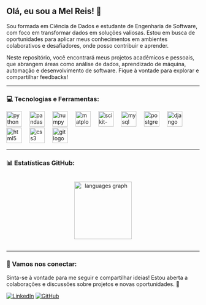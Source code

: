 <!-- [![top border](https://via.placeholder.com/1500x20/E91E63/FFFFFF?text=)](url) -->


## Olá, eu sou a Mel Reis! 🌸

Sou formada em Ciência de Dados e estudante de Engenharia de Software, com foco em transformar dados em soluções valiosas. Estou em busca de oportunidades para aplicar meus conhecimentos em ambientes colaborativos e desafiadores, onde posso contribuir e aprender.

Neste repositório, você encontrará meus projetos acadêmicos e pessoais, que abrangem áreas como análise de dados, aprendizado de máquina, automação e desenvolvimento de software. Fique à vontade para explorar e compartilhar feedbacks!

---

### 💻 Tecnologias e Ferramentas:
<div align="left">
  <img src="https://cdn.jsdelivr.net/gh/devicons/devicon/icons/python/python-original.svg" height="40" alt="python logo"  />
  <img width="12" />
  <img src="https://cdn.jsdelivr.net/gh/devicons/devicon/icons/pandas/pandas-original.svg" height="40" alt="pandas logo"  />
  <img width="12" />
  <img src="https://cdn.jsdelivr.net/gh/devicons/devicon/icons/numpy/numpy-original.svg" height="40" alt="numpy logo"  />
  <img width="12" />
  <img src="https://cdn.jsdelivr.net/gh/devicons/devicon@latest/icons/matplotlib/matplotlib-plain-wordmark.svg" height="40" alt="matplotlib logo" />
  <img width="12" />
  <img src="https://cdn.jsdelivr.net/gh/devicons/devicon@latest/icons/scikitlearn/scikitlearn-original.svg" height="40" alt="scikit-learn logo" />
  <img width="12" />    
  <img src="https://cdn.jsdelivr.net/gh/devicons/devicon/icons/mysql/mysql-original.svg" height="40" alt="mysql logo"  />
  <img width="12" />
  <img src="https://cdn.jsdelivr.net/gh/devicons/devicon/icons/postgresql/postgresql-original.svg" height="40" alt="postgresql logo"  />
  <img width="12" />
  <img src="https://cdn.jsdelivr.net/gh/devicons/devicon@latest/icons/django/django-plain-wordmark.svg" height="40" alt="django logo" />
  <img width="12" />   
  <img src="https://cdn.jsdelivr.net/gh/devicons/devicon/icons/html5/html5-original.svg" height="40" alt="html5 logo"  />
  <img width="12" />
  <img src="https://cdn.jsdelivr.net/gh/devicons/devicon/icons/css3/css3-original.svg" height="40" alt="css3 logo"  />
  <img width="12" />
  <img src="https://cdn.jsdelivr.net/gh/devicons/devicon/icons/git/git-original.svg" height="40" alt="git logo"  />
  <img width="12" />
  

          
  
        
</div>

---

### 📊 Estatísticas GitHub:
<br>
<div align="center">
  <img src="https://github-readme-stats.vercel.app/api/top-langs?username=Mel-Reis&locale=en&hide_title=false&layout=compact&card_width=320&langs_count=5&theme=dracula&hide_border=false&order=2" height="150" alt="languages graph" />
</div>
<br>

---

### 💌 Vamos nos conectar:
Sinta-se à vontade para me seguir e compartilhar ideias! Estou aberta a colaborações e discussões sobre projetos e novas oportunidades. 💖

[![LinkedIn](https://img.shields.io/badge/LinkedIn-Mel_Reis-%23E91E63?style=for-the-badge&logo=linkedin&logoColor=white)](https://www.linkedin.com/in/mel-reis-2153b8259)
[![GitHub](https://img.shields.io/badge/GitHub-Mel_Reis-%23E91E63?style=for-the-badge&logo=github&logoColor=white)](https://github.com/Mel-Reis)

<!-- ![bottom border](https://via.placeholder.com/1500x20/E91E63/FFFFFF?text=) -->


